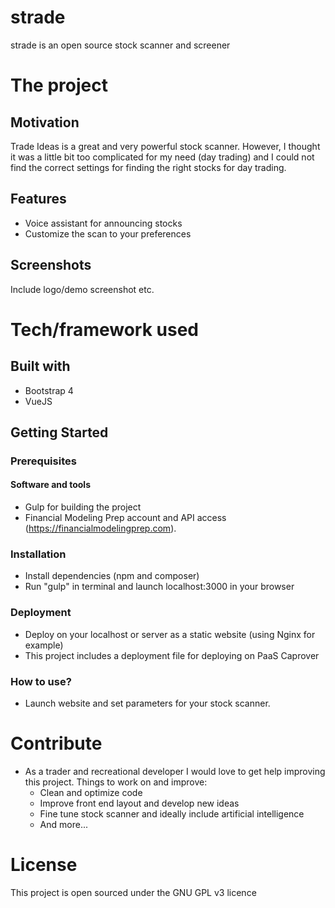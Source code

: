# strade
strade is an open source stock scanner and screener

# The project
## Motivation
Trade Ideas is a great and very powerful stock scanner. However, I thought it was a little bit too complicated for my need (day trading) and I could not find the correct settings for finding the right stocks for day trading. 

## Features
- Voice assistant for announcing stocks
- Customize the scan to your preferences

## Screenshots

Include logo/demo screenshot etc.

# Tech/framework used

## Built with
- Bootstrap 4 
- VueJS

## Getting Started

### Prerequisites
#### Software and tools
- Gulp for building the project
- Financial Modeling Prep account and API access (https://financialmodelingprep.com).

### Installation

- Install dependencies (npm and composer)
- Run "gulp" in terminal and launch localhost:3000 in your browser

### Deployment
- Deploy on your localhost or server as a static website (using Nginx for example)
- This project includes a deployment file for deploying on PaaS Caprover

### How to use?
- Launch website and set parameters for your stock scanner. 

# Contribute
- As a trader and recreational developer I would love to get help improving this project. Things to work on and improve:
	- Clean and optimize code
	- Improve front end layout and develop new ideas 
    - Fine tune stock scanner and ideally include artificial intelligence
	- And more...

# License
This project is open sourced under the GNU GPL v3 licence